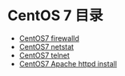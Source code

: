 # CentOS 7 目录


- [CentOS7 firewalld](CentOS7_firewalld.md)
- [CentOS7 netstat](CentOS7_netstat.md)
- [CentOS7 telnet](CentOS7_telnet.md)
- [CentOS7 Apache httpd install](CentOS7_Apache_httpd_install.md)
